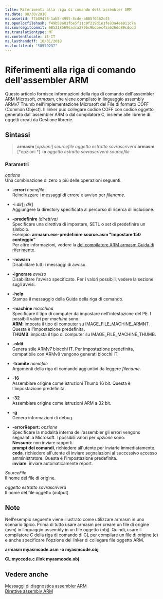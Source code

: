 ```yaml
---
title: Riferimenti alla riga di comando dell'assembler ARM
ms.date: 08/30/2018
ms.assetid: f7b89478-1ab5-4995-8cde-a805f0462c45
ms.openlocfilehash: f49b59a81fbe5f11c0f219d1e1fe83a4ee811c7a
ms.sourcegitcommit: 6052185696adca270bc9bdbec45a626dd89cdcdd
ms.translationtype: MT
ms.contentlocale: it-IT
ms.lasthandoff: 10/31/2018
ms.locfileid: "50579237"
---
```

# <a name="arm-assembler-command-line-reference"></a>Riferimenti alla riga di comando dell'assembler ARM

Questo articolo fornisce informazioni della riga di comando dell'assembler ARM Microsoft, *armasm*, che viene compilato in linguaggio assembly ARMv7 Thumb nell'implementazione Microsoft del File di formato COFF (Common Object). Il linker può collegare codice COFF con codice oggetto generato dall'assembler ARM o dal compilatore C, insieme alle librerie di oggetti creati da Gestione librerie.

## <a name="syntax"></a>Sintassi

> **armasm** [*opzioni*] *sourcefile* *oggetto estratto sovrascriverà*
> **armasm** [*opzioni *] **-o** *oggetto estratto sovrascriverà* *sourcefile*

### <a name="parameters"></a>Parametri

*options*<br/>
Una combinazione di zero o più delle operazioni seguenti:

- **-errori** *nomefile*<br/>
   Reindirizzare i messaggi di errore e avviso per *filename*.

- **-i** *dir*[**;** <em>dir</em>]<br/>
   Aggiungere la directory specificata al percorso di ricerca di inclusione.

- **-predefinire** *(direttiva)*<br/>
   Specificare una direttiva di impostare, SETL o set di predefinire un simbolo.<br/>
   Esempio: **armasm.exe-predefinire source.asm "Impostare 150 conteggio"**<br/>
   Per altre informazioni, vedere la [del compilatore ARM armasm Guida di riferimento](http://infocenter.arm.com/help/topic/com.arm.doc.dui0802b/index.html).

- **-nowarn**<br/>
   Disabilitare tutti i messaggi di avviso.

- **-ignorare** *avviso*<br/>
   Disabilitare l'avviso specificato. Per i valori possibili, vedere la sezione sugli avvisi.

- **-help**<br/>
   Stampa il messaggio della Guida della riga di comando.

- **-machine** *macchina*<br/>
   Specificare il tipo di computer da impostare nell'intestazione del PE.  I possibili valori per *machine* sono:<br/>
   **ARM**: imposta il tipo di computer su IMAGE_FILE_MACHINE_ARMNT. Questa è l'impostazione predefinita.<br/>
   **THUMB**: imposta il tipo di computer su IMAGE_FILE_MACHINE_THUMB.

- **-oldit**<br/>
   Genera stile ARMv7 blocchi IT.  Per impostazione predefinita, compatibile con ARMv8 vengono generati blocchi IT.

- **-tramite** *nomefile*<br/>
   Argomenti della riga di comando aggiuntivi da leggere *filename*.

- **-16**<br/>
   Assemblare origine come istruzioni Thumb 16 bit.  Questa è l'impostazione predefinita.

- **-32**<br/>
   Assemblare origine come istruzioni ARM a 32 bit.

- **-g**<br/>
   Genera informazioni di debug.

- **-errorReport:** *opzione*<br/>
   Specificare la modalità interna dell'assembler gli errori vengono segnalati a Microsoft.  I possibili valori per *opzione* sono:<br/>
   **Nessuno**: non inviare rapporti.<br/>
   **prompt dei comandi**, richiedere all'utente per inviarle immediatamente.<br/>
   **coda**, richiedere all'utente di inviare segnalazioni al successivo accesso amministratore. Questa è l'impostazione predefinita.<br/>
   **inviare**: inviare automaticamente report.

*SourceFile*<br/>
Il nome del file di origine.

*oggetto estratto sovrascriverà*<br/>
Il nome del file oggetto (output).

## <a name="remarks"></a>Note

Nell'esempio seguente viene illustrato come utilizzare armasm in uno scenario tipico. Prima di tutto usare armasm per creare un file di origine (asm) in linguaggio assembly in un file oggetto (obj). Quindi, usare il compilatore C della riga di comando di CL per compilare un file di origine (c) e anche specificare l'opzione del linker di collegare file oggetto ARM.

**armasm myasmcode.asm -o myasmcode.obj**

**CL myccode.c /link myasmcode.obj**

## <a name="see-also"></a>Vedere anche

[Messaggi di diagnostica assembler ARM](../../assembler/arm/arm-assembler-diagnostic-messages.md)<br/>
[Direttive assembly ARM](../../assembler/arm/arm-assembler-directives.md)<br/>
